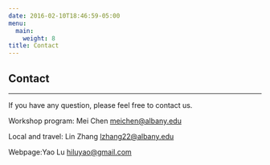 ```yaml
---
date: 2016-02-10T18:46:59-05:00
menu:
  main:
    weight: 8
title: Contact
---
```

## Contact

-------------
If you have any question, please feel free to contact us.

Workshop program: Mei Chen [meichen@albany.edu](mailto:meichen@albany.edu)

Local and travel: Lin Zhang [lzhang22@albany.edu](mailto:lzhang22@albany.edu)

Webpage:Yao Lu [hiluyao@gmail.com](mailto:hiluyao@gmail.com)

